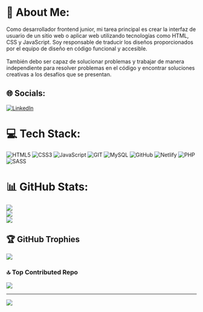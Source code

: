 # 💫 About Me:
Como desarrollador frontend junior, mi tarea principal es crear la interfaz de usuario de un sitio web o aplicar web utilizando tecnologías como HTML, CSS y JavaScript. Soy responsable de traducir los diseños proporcionados por el equipo de diseño en código funcional y accesible.<br><br>También debo ser capaz de solucionar problemas y trabajar de manera independiente para resolver problemas en el código y encontrar soluciones creativas a los desafíos que se presentan.


## 🌐 Socials:
[![LinkedIn](https://img.shields.io/badge/LinkedIn-%230077B5.svg?logo=linkedin&logoColor=white)](https://linkedin.com/in/jesusdavid0525) 

# 💻 Tech Stack:
![HTML5](https://img.shields.io/badge/html5-%23E34F26.svg?style=for-the-badge&logo=html5&logoColor=white) ![CSS3](https://img.shields.io/badge/css3-%231572B6.svg?style=for-the-badge&logo=css3&logoColor=white) ![JavaScript](https://img.shields.io/badge/javascript-%23323330.svg?style=for-the-badge&logo=javascript&logoColor=%23F7DF1E) ![GIT](https://img.shields.io/badge/Git-fc6d26?style=for-the-badge&logo=git&logoColor=white) ![MySQL](https://img.shields.io/badge/mysql-%2300f.svg?style=for-the-badge&logo=mysql&logoColor=white) ![GitHub](https://img.shields.io/badge/GitHub-%23121011.svg?style=for-the-badge&logo=github&logoColor=white) ![Netlify](https://img.shields.io/badge/netlify-%23000000.svg?style=for-the-badge&logo=netlify&logoColor=#00C7B7) ![PHP](https://img.shields.io/badge/php-%23777BB4.svg?style=for-the-badge&logo=php&logoColor=white) ![SASS](https://img.shields.io/badge/SASS-hotpink.svg?style=for-the-badge&logo=SASS&logoColor=white)
# 📊 GitHub Stats:
![](https://github-readme-stats.vercel.app/api?username=jesusdavid0515&theme=vue-dark&hide_border=false&include_all_commits=false&count_private=false)<br/>
![](https://github-readme-streak-stats.herokuapp.com/?user=jesusdavid0515&theme=vue-dark&hide_border=false)<br/>
![](https://github-readme-stats.vercel.app/api/top-langs/?username=jesusdavid0515&theme=vue-dark&hide_border=false&include_all_commits=false&count_private=false&layout=compact)

## 🏆 GitHub Trophies
![](https://github-profile-trophy.vercel.app/?username=jesusdavid0515&theme=radical&no-frame=false&no-bg=true&margin-w=4)

### 🔝 Top Contributed Repo
![](https://github-contributor-stats.vercel.app/api?username=jesusdavid0515&limit=5&theme=dark&combine_all_yearly_contributions=true)

---
[![](https://visitcount.itsvg.in/api?id=jesusdavid0515&icon=0&color=0)](https://visitcount.itsvg.in)

<!-- Proudly created with GPRM ( https://gprm.itsvg.in ) -->
